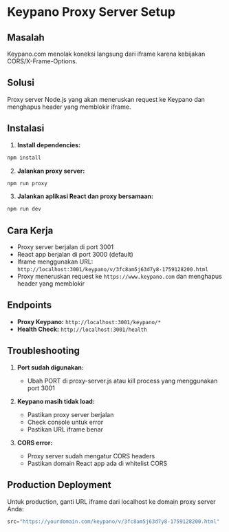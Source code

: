 # Keypano Proxy Server Setup

## Masalah
Keypano.com menolak koneksi langsung dari iframe karena kebijakan CORS/X-Frame-Options.

## Solusi
Proxy server Node.js yang akan meneruskan request ke Keypano dan menghapus header yang memblokir iframe.

## Instalasi

1. **Install dependencies:**
```bash
npm install
```

2. **Jalankan proxy server:**
```bash
npm run proxy
```

3. **Jalankan aplikasi React dan proxy bersamaan:**
```bash
npm run dev
```

## Cara Kerja

- Proxy server berjalan di port 3001
- React app berjalan di port 3000 (default)
- Iframe menggunakan URL: `http://localhost:3001/keypano/v/3fc8am5j63d7y8-1759128200.html`
- Proxy meneruskan request ke `https://www.keypano.com` dan menghapus header yang memblokir

## Endpoints

- **Proxy Keypano:** `http://localhost:3001/keypano/*`
- **Health Check:** `http://localhost:3001/health`

## Troubleshooting

1. **Port sudah digunakan:**
   - Ubah PORT di proxy-server.js atau kill process yang menggunakan port 3001

2. **Keypano masih tidak load:**
   - Pastikan proxy server berjalan
   - Check console untuk error
   - Pastikan URL iframe benar

3. **CORS error:**
   - Proxy server sudah mengatur CORS headers
   - Pastikan domain React app ada di whitelist CORS

## Production Deployment

Untuk production, ganti URL iframe dari localhost ke domain proxy server Anda:

```javascript
src="https://yourdomain.com/keypano/v/3fc8am5j63d7y8-1759128200.html"
```



